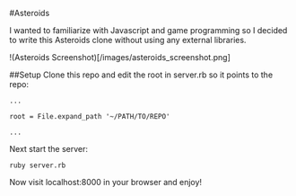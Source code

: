 #Asteroids

I wanted to familiarize with Javascript and game programming so I decided to write this Asteroids clone without using any external libraries.

!(Asteroids Screenshot)[/images/asteroids_screenshot.png]

##Setup
Clone this repo and edit the root in server.rb so it points to the repo:


	... 

	root = File.expand_path '~/PATH/TO/REPO'

	...


Next start the server:


	ruby server.rb


Now visit localhost:8000 in your browser and enjoy!
